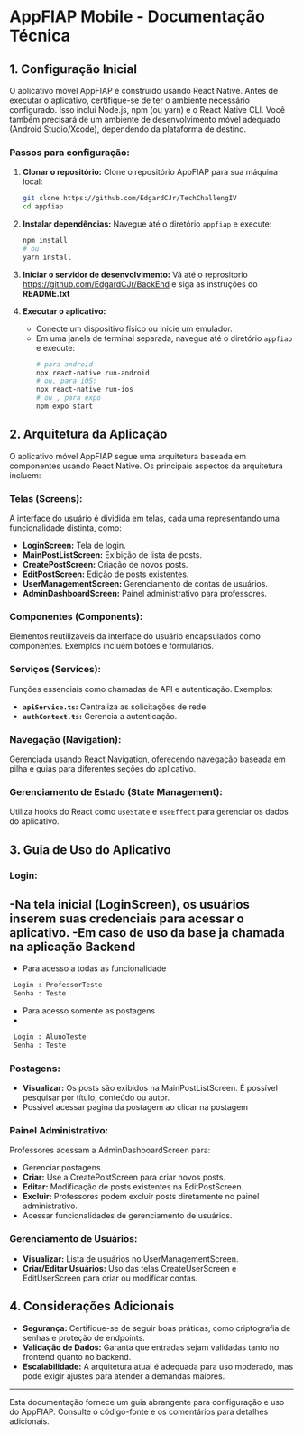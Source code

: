 # AppFIAP Mobile - Documentação Técnica

## 1. Configuração Inicial

O aplicativo móvel AppFIAP é construído usando React Native. Antes de executar o aplicativo, certifique-se de ter o ambiente necessário configurado. Isso inclui Node.js, npm (ou yarn) e o React Native CLI. Você também precisará de um ambiente de desenvolvimento móvel adequado (Android Studio/Xcode), dependendo da plataforma de destino.

### Passos para configuração:

1. **Clonar o repositório:**
   Clone o repositório AppFIAP para sua máquina local:
   ```bash
   git clone https://github.com/EdgardCJr/TechChallengIV
   cd appfiap
   ```

2. **Instalar dependências:**
   Navegue até o diretório `appfiap` e execute:
   ```bash
   npm install
   # ou
   yarn install
   ```

3. **Iniciar o servidor de desenvolvimento:**
   Vá até o reprositorio https://github.com/EdgardCJr/BackEnd e siga as instruções do **README.txt**

4. **Executar o aplicativo:**
   - Conecte um dispositivo físico ou inicie um emulador.
   - Em uma janela de terminal separada, navegue até o diretório `appfiap` e execute:
     ```bash
     # para android
     npx react-native run-android
     # ou, para iOS:
     npx react-native run-ios
     # ou , para expo
     npm expo start
     ```

## 2. Arquitetura da Aplicação

O aplicativo móvel AppFIAP segue uma arquitetura baseada em componentes usando React Native. Os principais aspectos da arquitetura incluem:

### **Telas (Screens):**
A interface do usuário é dividida em telas, cada uma representando uma funcionalidade distinta, como:
- **LoginScreen:** Tela de login.
- **MainPostListScreen:** Exibição de lista de posts.
- **CreatePostScreen:** Criação de novos posts.
- **EditPostScreen:** Edição de posts existentes.
- **UserManagementScreen:** Gerenciamento de contas de usuários.
- **AdminDashboardScreen:** Painel administrativo para professores.

### **Componentes (Components):**
Elementos reutilizáveis da interface do usuário encapsulados como componentes. Exemplos incluem botões e formulários.

### **Serviços (Services):**
Funções essenciais como chamadas de API e autenticação. Exemplos:
- **`apiService.ts`:** Centraliza as solicitações de rede.
- **`authContext.ts`:** Gerencia a autenticação.

### **Navegação (Navigation):**
Gerenciada usando React Navigation, oferecendo navegação baseada em pilha e guias para diferentes seções do aplicativo.

### **Gerenciamento de Estado (State Management):**
Utiliza hooks do React como `useState` e `useEffect` para gerenciar os dados do aplicativo.

## 3. Guia de Uso do Aplicativo

### **Login:**
-Na tela inicial (LoginScreen), os usuários inserem suas credenciais para acessar o aplicativo.
-Em caso de uso da base ja chamada na aplicação Backend
-
- Para acesso a todas as funcionalidade

```bash
 Login : ProfessorTeste
 Senha : Teste
 ```
- Para acesso somente as postagens
- 
```bash
 Login : AlunoTeste
 Senha : Teste
 ``` 
### **Postagens:**
- **Visualizar:** Os posts são exibidos na MainPostListScreen. É possível pesquisar por título, conteúdo ou autor.
- Possivel acessar pagina da postagem ao clicar na postagem 
### **Painel Administrativo:**
Professores acessam a AdminDashboardScreen para:
- Gerenciar postagens.
- **Criar:** Use a CreatePostScreen para criar novos posts.
- **Editar:** Modificação de posts existentes na EditPostScreen.
- **Excluir:** Professores podem excluir posts diretamente no painel administrativo.
- Acessar funcionalidades de gerenciamento de usuários.

### **Gerenciamento de Usuários:**
- **Visualizar:** Lista de usuários no UserManagementScreen.
- **Criar/Editar Usuários:** Uso das telas CreateUserScreen e EditUserScreen para criar ou modificar contas.

## 4. Considerações Adicionais

- **Segurança:** Certifique-se de seguir boas práticas, como criptografia de senhas e proteção de endpoints.
- **Validação de Dados:** Garanta que entradas sejam validadas tanto no frontend quanto no backend.
- **Escalabilidade:** A arquitetura atual é adequada para uso moderado, mas pode exigir ajustes para atender a demandas maiores.

---
Esta documentação fornece um guia abrangente para configuração e uso do AppFIAP. Consulte o código-fonte e os comentários para detalhes adicionais.


